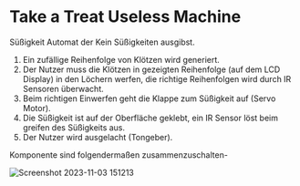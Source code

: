 # Take a Treat Useless Machine
Süßigkeit Automat der Kein Süßigkeiten ausgibst.
1. Ein zufällige Reihenfolge von Klötzen wird generiert.
2. Der Nutzer muss die Klötzen in gezeigten Reihenfolge (auf dem LCD Display) in den Löchern werfen, die richtige Reihenfolgen wird durch IR Sensoren überwacht.
3. Beim richtigen Einwerfen geht die Klappe zum Süßigkeit auf (Servo Motor).
4. Die Süßigkeit ist auf der Oberfläche geklebt, ein IR Sensor löst beim greifen des Süßigkeits aus.
5. Der Nutzer wird ausgelacht (Tongeber).

Komponente sind folgendermaßen zusammenzuschalten-

![Screenshot 2023-11-03 151213](https://github.com/sidaksss/Take_a_Treat_UselessMachine/assets/147280011/4d289d52-4910-4f78-8893-f259c09d2201)

